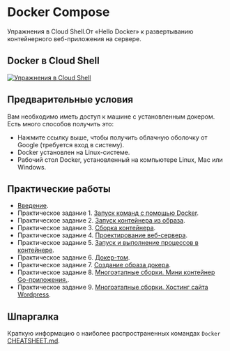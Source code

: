 # Docker Compose

Упражнения в Cloud Shell.От «Hello Docker» к развертыванию контейнерного веб-приложения на сервере.

## Docker в Cloud Shell

[![Упражнения в Cloud Shell](https://gstatic.com/cloudssh/images/open-btn.svg)](https://console.cloud.google.com/cloudshell/editor?cloudshell_git_repo=https://github.com/BosenkoTM/UC-WD.git)

## Предварительные условия

Вам необходимо иметь доступ к машине с установленным докером.
Есть много способов получить это:
* Нажмите ссылку выше, чтобы получить облачную оболочку от Google (требуется вход в систему).
* Docker установлен на Linux-системе.
* Рабочий стол Docker, установленный на компьютере Linux, Mac или Windows.

## Практические работы

- [Введение](labs/00-getting-started.md).
- Практическое задание 1. [Запуск команд с помощью Docker](https://github.com/BosenkoTM/UC-WD/blob/main/docker-compose/labs/01-hello-world.md).
- Практическое задание 2. [Запуск контейнера из образа](https://github.com/BosenkoTM/UC-WD/blob/main/docker-compose/labs/02-running-images.md).
- Практическое задание 3. [Сборка контейнера](https://github.com/BosenkoTM/UC-WD/blob/main/docker-compose/labs/03-deletion.md).
- Практическое задание 4. [Проектирование веб-сервера](https://github.com/BosenkoTM/UC-WD/blob/main/docker-compose/labs/04-port-forward.md).
- Практическое задание 5. [Запуск и выполнение процессов в контейнере](https://github.com/BosenkoTM/UC-WD/blob/main/docker-compose/labs/05-executing.md).
- Практическое задание 6. [Докер-том](https://github.com/BosenkoTM/UC-WD/blob/main/docker-compose/labs/06-volumes.md).
- Практическое задание 7. [Создание образа докера](https://github.com/BosenkoTM/UC-WD/blob/main/docker-compose/labs/07-building-an-image.md).
- Практическое задание 8. [Многоэтапные сборки. Мини контейнер Go-приложения.](https://github.com/BosenkoTM/UC-WD/blob/main/docker-compose/labs/08-multi-stage-builds.md).
- Практическое задание 9. [Многоэтапные сборки. Хостинг сайта Wordpress](https://github.com/BosenkoTM/UC-WD/blob/main/docker-compose/labs/09-multi-container.md).

## Шпаргалка

Краткую информацию о наиболее распространенных командах `Docker` [CHEATSHEET.md](CHEATSHEET.md).


